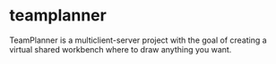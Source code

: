 # teamplanner
TeamPlanner is a multiclient-server project with the goal of creating a virtual shared workbench where to draw anything you want.

